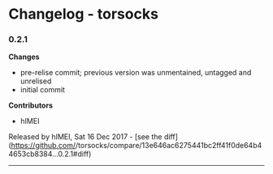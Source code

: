 # Changelog - torsocks

### 0.2.1

__Changes__

- pre-relise commit; previous version was unmentained, untagged and unrelised
- initial commit

__Contributors__

- hIMEI

Released by hIMEI, Sat 16 Dec 2017 -
[see the diff](https://github.com/<no value>/torsocks/compare/13e646ac6275441bc2ff41f0de64b44653cb8384...0.2.1#diff)
______________


